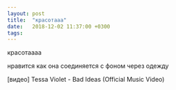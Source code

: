```yaml
---
layout: post
title:  "красотааа"
date:   2018-12-02 11:37:00 +0300
tags:   
---
```


красотаааа

нравится как она соединяется с фоном через одежду

<!--excerpt-->

[видео] Tessa Violet - Bad Ideas (Official Music Video)
